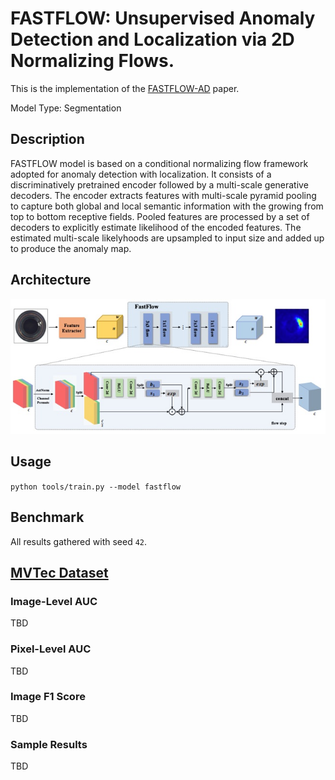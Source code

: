 # FASTFLOW: Unsupervised Anomaly Detection and Localization via 2D Normalizing Flows.

This is the implementation of the [FASTFLOW-AD](https://arxiv.org/pdf/2111.07677.pdf) paper.

Model Type: Segmentation

## Description

FASTFLOW model is based on a conditional normalizing flow framework adopted for anomaly detection with localization. It consists of a discriminatively pretrained encoder followed by a multi-scale generative decoders. The encoder extracts features with multi-scale pyramid pooling to capture both global and local semantic information with the growing from top to bottom receptive fields. Pooled features are processed by a set of decoders to explicitly estimate likelihood of the encoded features. The estimated multi-scale likelyhoods are upsampled to input size and added up to produce the anomaly map.

## Architecture

![FastFlow Architecture](../../../docs/source/images/fastflow/architecture.jpg "FastFlow Architecture")

## Usage

`python tools/train.py --model fastflow`

## Benchmark

All results gathered with seed `42`.

## [MVTec Dataset](https://www.mvtec.com/company/research/datasets/mvtec-ad)

### Image-Level AUC

TBD

### Pixel-Level AUC

TBD

### Image F1 Score

TBD

### Sample Results

TBD
